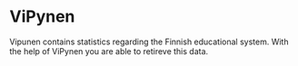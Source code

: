 # ViPynen

Vipunen contains statistics regarding the Finnish educational system. With the help of ViPynen you are able to retireve this data.